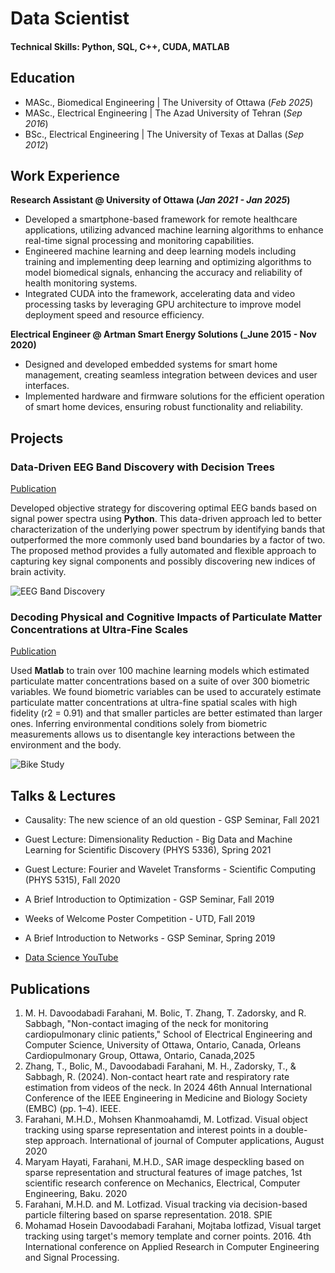 # Data Scientist

#### Technical Skills: Python, SQL, C++, CUDA, MATLAB

## Education
- MASc., Biomedical Engineering | The University of Ottawa (_Feb 2025_)								       		
- MASc., Electrical Engineering	| The Azad University of Tehran (_Sep 2016_)	 			        		
- BSc., Electrical Engineering | The University of Texas at Dallas (_Sep 2012_)

## Work Experience
**Research Assistant @ University of Ottawa (_Jan 2021 - Jan 2025_)**
- Developed a smartphone-based framework for remote healthcare applications, utilizing advanced machine learning algorithms to enhance real-time signal processing and monitoring capabilities.
- Engineered machine learning and deep learning models including training and implementing deep learning and optimizing algorithms to model biomedical signals, enhancing the accuracy and reliability of health monitoring systems.
- Integrated CUDA into the framework, accelerating data and video processing tasks by leveraging GPU architecture to improve model deployment speed and resource efficiency.

**Electrical Engineer @ Artman Smart Energy Solutions (_June 2015 - Nov 2020)**
- Designed and developed embedded systems for smart home management, creating seamless integration between devices and user interfaces.
- Implemented hardware and firmware solutions for the efficient operation of smart home devices, ensuring robust functionality and reliability.

## Projects
### Data-Driven EEG Band Discovery with Decision Trees
[Publication](https://www.mdpi.com/1424-8220/22/8/3048)

Developed objective strategy for discovering optimal EEG bands based on signal power spectra using **Python**. This data-driven approach led to better characterization of the underlying power spectrum by identifying bands that outperformed the more commonly used band boundaries by a factor of two. The proposed method provides a fully automated and flexible approach to capturing key signal components and possibly discovering new indices of brain activity.

![EEG Band Discovery](/assets/img/eeg_band_discovery.jpeg)

### Decoding Physical and Cognitive Impacts of Particulate Matter Concentrations at Ultra-Fine Scales
[Publication](https://www.mdpi.com/1424-8220/22/11/4240)

Used **Matlab** to train over 100 machine learning models which estimated particulate matter concentrations based on a suite of over 300 biometric variables. We found biometric variables can be used to accurately estimate particulate matter concentrations at ultra-fine spatial scales with high fidelity (r2 = 0.91) and that smaller particles are better estimated than larger ones. Inferring environmental conditions solely from biometric measurements allows us to disentangle key interactions between the environment and the body.

![Bike Study](/assets/img/bike_study.jpeg)

## Talks & Lectures
- Causality: The new science of an old question - GSP Seminar, Fall 2021
- Guest Lecture: Dimensionality Reduction - Big Data and Machine Learning for Scientific Discovery (PHYS 5336), Spring 2021
- Guest Lecture: Fourier and Wavelet Transforms - Scientific Computing (PHYS 5315), Fall 2020
- A Brief Introduction to Optimization - GSP Seminar, Fall 2019
- Weeks of Welcome Poster Competition - UTD, Fall 2019
- A Brief Introduction to Networks - GSP Seminar, Spring 2019

- [Data Science YouTube](https://www.youtube.com/channel/UCa9gErQ9AE5jT2DZLjXBIdA)

## Publications
1. M. H. Davoodabadi Farahani, M. Bolic, T. Zhang, T. Zadorsky, and R. Sabbagh, "Non-contact imaging of the neck for monitoring cardiopulmonary clinic patients," School of Electrical Engineering and Computer Science, University of Ottawa, Ontario, Canada, Orleans Cardiopulmonary Group, Ottawa, Ontario, Canada,2025
2. Zhang, T., Bolic, M., Davoodabadi Farahani, M. H., Zadorsky, T., & Sabbagh, R. (2024). Non-contact heart rate and respiratory rate estimation from videos of the neck. In 2024 46th Annual International Conference of the IEEE Engineering in Medicine and Biology Society (EMBC) (pp. 1–4). IEEE.
3. Farahani, M.H.D., Mohsen Khanmoahamdi, M. Lotfizad. Visual object tracking using sparse representation and interest points in a double-step approach. International of journal of Computer applications, August 2020
4. Maryam Hayati, Farahani, M.H.D., SAR image despeckling based on sparse representation and structural features of image patches, 1st scientific research conference on Mechanics, Electrical, Computer Engineering, Baku. 2020
5. Farahani, M.H.D. and M. Lotfizad. Visual tracking via decision-based particle filtering based on sparse representation. 2018. SPIE
6.  Mohamad Hosein Davoodabadi Farahani, Mojtaba lotfizad, Visual target tracking using target's memory template and corner points. 2016. 4th International conference on Applied Research in Computer Engineering and Signal Processing.

